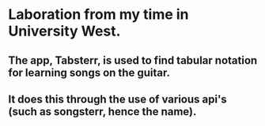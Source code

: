 # Laboration from my time in University West.
## The app, Tabsterr, is used to find tabular notation for learning songs on the guitar.
## It does this through the use of various api's (such as songsterr, hence the name). 
